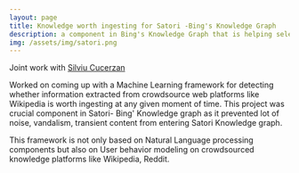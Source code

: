 ```yaml
---
layout: page
title: Knowledge worth ingesting for Satori -Bing's Knowledge Graph
description: a component in Bing's Knowledge Graph that is helping selectively ingest knowledge
img: /assets/img/satori.png
---
```


Joint work with <a href="https://www.microsoft.com/en-us/research/people/silviu/"> Silviu Cucerzan</a>

Worked on coming up with a Machine Learning framework for detecting whether information extracted from crowdsource web platforms like Wikipedia is worth ingesting at any given moment of time. This project was crucial component in Satori- Bing' Knowledge graph as it prevented lot of noise, vandalism, transient content from entering Satori Knowledge graph.

This framework is not only based on Natural Language processing components but also on User behavior modeling on crowdsourced knowledge platforms like Wikipedia, Reddit.